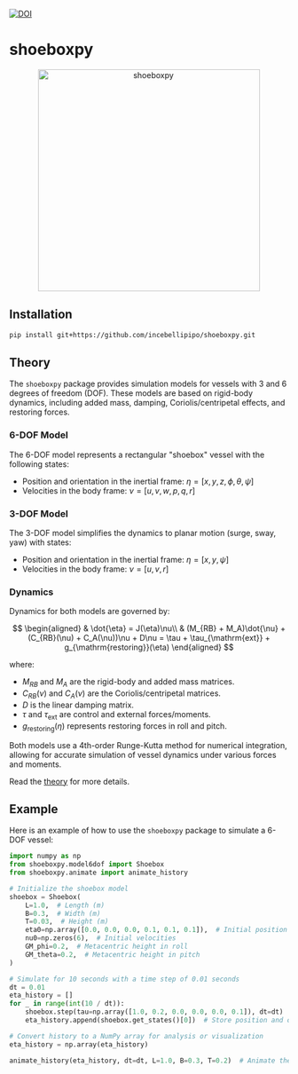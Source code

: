 [![DOI](https://zenodo.org/badge/959946842.svg)](https://doi.org/10.5281/zenodo.17277252)

# shoeboxpy

<div align="center">
    <img src="https://github.com/incebellipipo/shoeboxpy/blob/master/docs/assets/shoebox.webp" alt="shoeboxpy" width="400"/>
</div>

## Installation

```bash
pip install git+https://github.com/incebellipipo/shoeboxpy.git
```

## Theory

The `shoeboxpy` package provides simulation models for vessels with 3 and 6 degrees of freedom (DOF). These models are based on rigid-body dynamics, including added mass, damping, Coriolis/centripetal effects, and restoring forces.

### 6-DOF Model

The 6-DOF model represents a rectangular "shoebox" vessel with the following states:

- Position and orientation in the inertial frame:
  $\eta = [x, y, z, \phi, \theta, \psi]$
- Velocities in the body frame:
  $\nu = [u, v, w, p, q, r]$

### 3-DOF Model

The 3-DOF model simplifies the dynamics to planar motion (surge, sway, yaw) with states:

- Position and orientation in the inertial frame:
  $\eta = [x, y, \psi]$
- Velocities in the body frame:
  $\nu = [u, v, r]$

### Dynamics

Dynamics for both models are governed by:

$$
\begin{aligned}
& \dot{\eta} = J(\eta)\nu\\
& (M_{RB} + M_A)\dot{\nu} + (C_{RB}(\nu) + C_A(\nu))\nu + D\nu = \tau + \tau_{\mathrm{ext}} + g_{\mathrm{restoring}}(\eta)
\end{aligned}
$$

where:

- $M_{RB}$ and $M_A$ are the rigid-body and added mass matrices.
- $C_{RB}(\nu)$ and $C_A(\nu)$ are the Coriolis/centripetal matrices.
- $D$ is the linear damping matrix.
- $\tau$ and $\tau_{\mathrm{ext}}$ are control and external forces/moments.
- $g_{\mathrm{restoring}}(\eta)$ represents restoring forces in roll and pitch.

Both models use a 4th-order Runge-Kutta method for numerical integration, allowing for accurate simulation of vessel dynamics under various forces and moments.

Read the [theory](./docs/theory.md) for more details.

## Example

Here is an example of how to use the `shoeboxpy` package to simulate a 6-DOF vessel:

```python
import numpy as np
from shoeboxpy.model6dof import Shoebox
from shoeboxpy.animate import animate_history

# Initialize the shoebox model
shoebox = Shoebox(
    L=1.0,  # Length (m)
    B=0.3,  # Width (m)
    T=0.03,  # Height (m)
    eta0=np.array([0.0, 0.0, 0.0, 0.1, 0.1, 0.1]),  # Initial position and orientation
    nu0=np.zeros(6),  # Initial velocities
    GM_phi=0.2,  # Metacentric height in roll
    GM_theta=0.2,  # Metacentric height in pitch
)

# Simulate for 10 seconds with a time step of 0.01 seconds
dt = 0.01
eta_history = []
for _ in range(int(10 / dt)):
    shoebox.step(tau=np.array([1.0, 0.2, 0.0, 0.0, 0.0, 0.1]), dt=dt)  # Apply control forces
    eta_history.append(shoebox.get_states()[0])  # Store position and orientation

# Convert history to a NumPy array for analysis or visualization
eta_history = np.array(eta_history)

animate_history(eta_history, dt=dt, L=1.0, B=0.3, T=0.2)  # Animate the results
```
